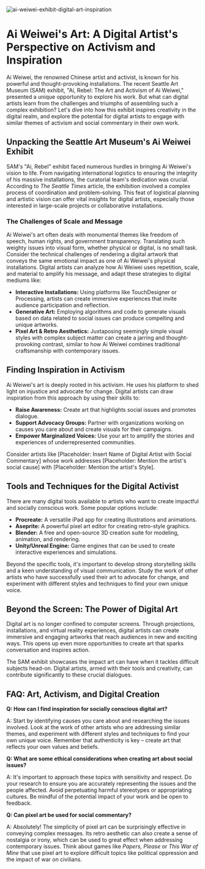 ![ai-weiwei-exhibit-digital-art-inspiration](https://images.pexels.com/photos/17484975/pexels-photo-17484975.png?auto=compress&cs=tinysrgb&fit=crop&h=627&w=1200)

# Ai Weiwei's Art: A Digital Artist's Perspective on Activism and Inspiration

Ai Weiwei, the renowned Chinese artist and activist, is known for his powerful and thought-provoking installations. The recent Seattle Art Museum (SAM) exhibit, "Ai, Rebel: The Art and Activism of Ai Weiwei," presented a unique opportunity to explore his work. But what can digital artists learn from the challenges and triumphs of assembling such a complex exhibition? Let's dive into how this exhibit inspires creativity in the digital realm, and explore the potential for digital artists to engage with similar themes of activism and social commentary in their own work.

## Unpacking the Seattle Art Museum's Ai Weiwei Exhibit

SAM's "Ai, Rebel" exhibit faced numerous hurdles in bringing Ai Weiwei's vision to life. From navigating international logistics to ensuring the integrity of his massive installations, the curatorial team's dedication was crucial. According to *The Seattle Times* article, the exhibition involved a complex process of coordination and problem-solving. This feat of logistical planning and artistic vision can offer vital insights for digital artists, especially those interested in large-scale projects or collaborative installations.

### The Challenges of Scale and Message

Ai Weiwei's art often deals with monumental themes like freedom of speech, human rights, and government transparency. Translating such weighty issues into visual form, whether physical or digital, is no small task. Consider the technical challenges of rendering a digital artwork that conveys the same emotional impact as one of Ai Weiwei's physical installations. Digital artists can analyze how Ai Weiwei uses repetition, scale, and material to amplify his message, and adapt these strategies to digital mediums like: 

*   **Interactive Installations:** Using platforms like TouchDesigner or Processing, artists can create immersive experiences that invite audience participation and reflection.
*   **Generative Art:** Employing algorithms and code to generate visuals based on data related to social issues can produce compelling and unique artworks.
*   **Pixel Art & Retro Aesthetics:** Juxtaposing seemingly simple visual styles with complex subject matter can create a jarring and thought-provoking contrast, similar to how Ai Weiwei combines traditional craftsmanship with contemporary issues.

## Finding Inspiration in Activism

Ai Weiwei's art is deeply rooted in his activism. He uses his platform to shed light on injustice and advocate for change. Digital artists can draw inspiration from this approach by using their skills to: 

*   **Raise Awareness:** Create art that highlights social issues and promotes dialogue.
*   **Support Advocacy Groups:** Partner with organizations working on causes you care about and create visuals for their campaigns.
*   **Empower Marginalized Voices:** Use your art to amplify the stories and experiences of underrepresented communities.

Consider artists like [Placeholder: Insert Name of Digital Artist with Social Commentary] whose work addresses [Placeholder: Mention the artist's social cause] with [Placeholder: Mention the artist's Style].

## Tools and Techniques for the Digital Activist

There are many digital tools available to artists who want to create impactful and socially conscious work. Some popular options include:

*   **Procreate:** A versatile iPad app for creating illustrations and animations.
*   **Aseprite:** A powerful pixel art editor for creating retro-style graphics.
*   **Blender:** A free and open-source 3D creation suite for modeling, animation, and rendering.
*   **Unity/Unreal Engine:** Game engines that can be used to create interactive experiences and simulations.

Beyond the specific tools, it's important to develop strong storytelling skills and a keen understanding of visual communication. Study the work of other artists who have successfully used their art to advocate for change, and experiment with different styles and techniques to find your own unique voice.

## Beyond the Screen: The Power of Digital Art

Digital art is no longer confined to computer screens. Through projections, installations, and virtual reality experiences, digital artists can create immersive and engaging artworks that reach audiences in new and exciting ways. This opens up even more opportunities to create art that sparks conversation and inspires action.

The SAM exhibit showcases the impact art can have when it tackles difficult subjects head-on. Digital artists, armed with their tools and creativity, can contribute significantly to these crucial dialogues.

## FAQ: Art, Activism, and Digital Creation

**Q: How can I find inspiration for socially conscious digital art?**

A: Start by identifying causes you care about and researching the issues involved. Look at the work of other artists who are addressing similar themes, and experiment with different styles and techniques to find your own unique voice. Remember that authenticity is key – create art that reflects your own values and beliefs.

**Q: What are some ethical considerations when creating art about social issues?**

A: It's important to approach these topics with sensitivity and respect. Do your research to ensure you are accurately representing the issues and the people affected. Avoid perpetuating harmful stereotypes or appropriating cultures. Be mindful of the potential impact of your work and be open to feedback.

**Q: Can pixel art be used for social commentary?**

A: Absolutely! The simplicity of pixel art can be surprisingly effective in conveying complex messages. Its retro aesthetic can also create a sense of nostalgia or irony, which can be used to great effect when addressing contemporary issues. Think about games like *Papers, Please* or *This War of Mine* that use pixel art to explore difficult topics like political oppression and the impact of war on civilians. 
